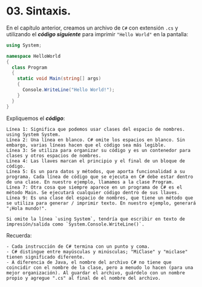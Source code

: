 # 03. Sintaxis.

En el capítulo anterior, creamos un archivo de ``C#`` con extensión ``.cs`` y utilizando el ***código siguiente*** para imprimir ``"Hello World"`` en la pantalla:

~~~c#
using System;

namespace HelloWorld
{
  class Program
  {
    static void Main(string[] args)
    {
      Console.WriteLine("Hello World!");    
    }
  }
}
~~~

Expliquemos el ***código***:

	Línea 1: Significa que podemos usar clases del espacio de nombres. using System System.
	Línea 2: Una línea en blanco. C# omite los espacios en blanco. Sin embargo, varias líneas hacen que el código sea más legible.
	Línea 3: Se utiliza para organizar su código y es un contenedor para clases y otros espacios de nombres.
	Línea 4: Las llaves marcan el principio y el final de un bloque de código.
	Línea 5: Es un para datos y métodos, que aporta funcionalidad a su programa. Cada línea de código que se ejecuta en C# debe estar dentro de una clase. En nuestro ejemplo, llamamos a la clase Program.
	Línea 7: Otra cosa que siempre aparece en un programa de C# es el método Main. Se ejecutará cualquier código dentro de sus llaves.
	Línea 9: Es una clase del espacio de nombres, que tiene un método que se utiliza para generar / imprimir texto. En nuestro ejemplo, generará "¡Hola mundo!".

	Si omite la línea `using System`, tendría que escribir en texto de impresión/salida como `System.Console.WriteLine()`.

Recuerda:

	- Cada instrucción de C# termina con un punto y coma.
	- C# distingue entre mayúsculas y minúsculas; "MiClase" y "miclase" tienen significado diferente.
	- A diferencia de Java, el nombre del archivo C# no tiene que coincidir con el nombre de la clase, pero a menudo lo hacen (para una mejor organización). Al guardar el archivo, guárdelo con un nombre propio y agregue ".cs" al final de el nombre del archivo.